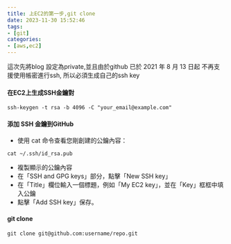 ```yaml
---
title: 上EC2的第一步,git clone
date: 2023-11-30 15:52:46
tags:
- [git]
categories:
- [aws,ec2]
---
```

這次先將blog 設定為private,並且由於github 已於 2021 年 8 月 13 日起 不再支援使用帳密進行ssh, 所以必須生成自己的ssh key

#### 在EC2上生成SSH金鑰對
```
ssh-keygen -t rsa -b 4096 -C "your_email@example.com"
```
#### 添加 SSH 金鑰到GitHub
<!--more-->
- 使用 cat 命令查看您剛創建的公鑰內容：
```
cat ~/.ssh/id_rsa.pub
```
- 複製顯示的公鑰內容
- 在「SSH and GPG keys」部分，點擊「New SSH key」
- 在「Title」欄位輸入一個標題，例如「My EC2 key」，並在「Key」框框中填入公鑰
- 點擊「Add SSH key」保存。

#### git clone
```
git clone git@github.com:username/repo.git

```